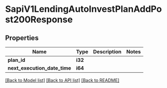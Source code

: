 # SapiV1LendingAutoInvestPlanAddPost200Response

## Properties

Name | Type | Description | Notes
------------ | ------------- | ------------- | -------------
**plan_id** | **i32** |  | 
**next_execution_date_time** | **i64** |  | 

[[Back to Model list]](../README.md#documentation-for-models) [[Back to API list]](../README.md#documentation-for-api-endpoints) [[Back to README]](../README.md)


